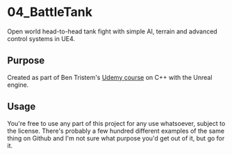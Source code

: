# 04_BattleTank
Open world head-to-head tank fight with simple AI, terrain and advanced control systems in UE4.

## Purpose
Created as part of Ben Tristem's [Udemy course](https://www.udemy.com/unrealcourse/) on C++ with the Unreal engine.

## Usage
You're free to use any part of this project for any use whatsoever, subject to the license. There's probably a few hundred different examples of the same thing on Github and I'm not sure what purpose you'd get out of it, but go for it.
